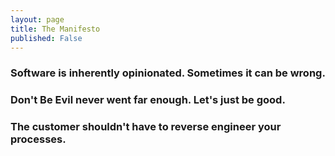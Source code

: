 ```yaml
---
layout: page
title: The Manifesto
published: False
---
```





### Software is inherently opinionated. Sometimes it can be wrong.


### Don't Be Evil never went far enough. Let's just be good.



### The customer shouldn't have to reverse engineer your processes.


### 